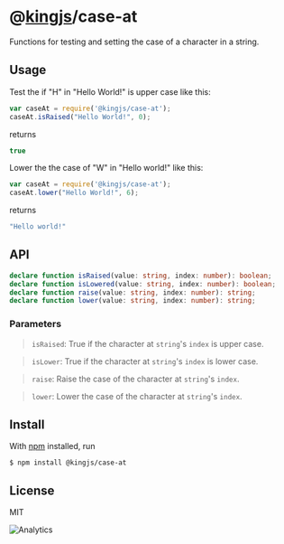 # @[kingjs](https://www.npmjs.com/package/kingjs)/case-at

Functions for testing and setting the case of a character in a string.

## Usage

Test the if "H" in "Hello World!" is upper case like this:
```js
var caseAt = require('@kingjs/case-at');
caseAt.isRaised("Hello World!", 0);
```
returns
```js
true
```

Lower the the case of "W" in "Hello world!" like this:
```js
var caseAt = require('@kingjs/case-at');
caseAt.lower("Hello World!", 6);
```
returns
```js
"Hello world!"
```

## API
```ts
declare function isRaised(value: string, index: number): boolean;
declare function isLowered(value: string, index: number): boolean;
declare function raise(value: string, index: number): string;
declare function lower(value: string, index: number): string;
```
### Parameters
> `isRaised`: True if the character at `string`'s `index` is upper case.

> `isLower`: True if the character at `string`'s `index` is lower case.

> `raise`: Raise the case of the character at `string`'s `index`.

> `lower`: Lower the case of the character at `string`'s `index`.

## Install
With [npm](https://npmjs.org/) installed, run

```
$ npm install @kingjs/case-at
```

## License

MIT

![Analytics](https://analytics.kingjs.net/case-at)